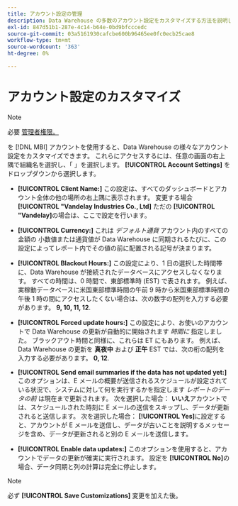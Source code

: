 ```yaml
---
title: アカウント設定の管理
description: Data Warehouse の多数のアカウント設定をカスタマイズする方法を説明します。
exl-id: 847d51b1-287e-4c14-b64e-0bd9bfcccedc
source-git-commit: 03a5161930cafcbe600b96465ee0fc0ecb25cae8
workflow-type: tm+mt
source-wordcount: '363'
ht-degree: 0%

---
```


# アカウント設定のカスタマイズ

>[!NOTE]
>
>必要 [管理者権限。](../../administrator/user-management/user-management.md)

を [!DNL MBI] アカウントを使用すると、Data Warehouse の様々なアカウント設定をカスタマイズできます。 これらにアクセスするには、任意の画面の右上隅で組織名を選択し、「 」を選択します。 **[!UICONTROL Account Settings]** をドロップダウンから選択します。

* **[!UICONTROL Client Name:]** この設定は、すべてのダッシュボードとアカウント全体の他の場所の右上隅に表示されます。 変更する場合 **[!UICONTROL "Vandelay Industries Co., Ltd]** ただの **[!UICONTROL "Vandelay]**&#x200B;の場合は、ここで設定を行います。

* **[!UICONTROL Currency:]** これは *デフォルト通貨* アカウント内のすべての金額の 小数値または通貨値が Data Warehouse に同期されるたびに、この設定によってレポート内でその値の前に配置される記号が決まります。

* **[!UICONTROL Blackout Hours:]** この設定により、1 日の選択した時間帯に、Data Warehouse が接続されたデータベースにアクセスしなくなります。 すべての時間は、0 時間で、東部標準時 (EST) で表されます。 例えば、実稼動データベースに米国東部標準時間の午前 9 時から米国東部標準時間の午後 1 時の間にアクセスしたくない場合は、次の数字の配列を入力する必要があります。 **9, 10, 11, 12**.

* **[!UICONTROL Forced update hours:]** この設定により、お使いのアカウントで Data Warehouse の更新が自動的に開始されます *時間に* 指定しました。 ブラックアウト時間と同様に、これらは ET にもあります。 例えば、Data Warehouse の更新を **真夜中** および **正午** EST では、次の桁の配列を入力する必要があります。 **0, 12**.

* **[!UICONTROL Send email summaries if the data has not updated yet:]** このオプションは、E メールの概要が送信されるスケジュールが設定されている状況で、システムに対して何を実行するかを指定します *レポートのデータの前* は現在まで更新されます。 次を選択した場合： **いいえ**&#x200B;アカウントでは、スケジュールされた時刻に E メールの送信をスキップし、データが更新されると送信します。 次を選択した場合： **[!UICONTROL Yes]**&#x200B;に設定すると、アカウントが E メールを送信し、データが古いことを説明するメッセージを含め、データが更新されると別の E メールを送信します。

* **[!UICONTROL Enable data updates:]** このオプションを使用すると、アカウントでデータの更新が確実に実行されます。 設定を **[!UICONTROL No]**&#x200B;の場合、データ同期と列の計算は完全に停止します。

>[!NOTE]
>
>必ず **[!UICONTROL Save Customizations]** 変更を加えた後。
